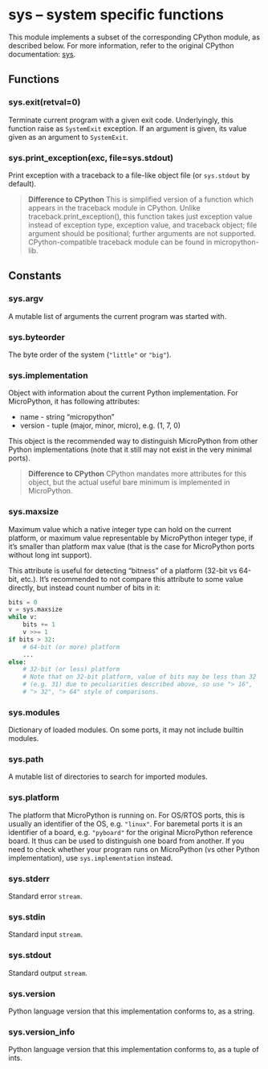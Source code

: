 sys – system specific functions
====


This module implements a subset of the corresponding CPython module, as described below. For more information, refer to the original CPython documentation: [sys](https://docs.python.org/3.5/library/sys.html#module-sys).

## Functions

### sys.exit(retval=0)

Terminate current program with a given exit code. Underlyingly, this function raise as `SystemExit` exception. If an argument is given, its value given as an argument to `SystemExit`.

### sys.print_exception(exc, file=sys.stdout)

Print exception with a traceback to a file-like object file (or `sys.stdout` by default).

> **Difference to CPython**
> This is simplified version of a function which appears in the traceback module in CPython. Unlike traceback.print_exception(), this function takes just exception value instead of exception type, exception value, and traceback object; file argument should be positional; further arguments are not supported. CPython-compatible traceback module can be found in micropython-lib.

## Constants

### sys.argv

A mutable list of arguments the current program was started with.

### sys.byteorder

The byte order of the system (`"little"` or `"big"`).

### sys.implementation

Object with information about the current Python implementation. For MicroPython, it has following attributes:

* name - string “micropython”
* version - tuple (major, minor, micro), e.g. (1, 7, 0)

This object is the recommended way to distinguish MicroPython from other Python implementations (note that it still may not exist in the very minimal ports).

> **Difference to CPython**
> CPython mandates more attributes for this object, but the actual useful bare minimum is implemented in MicroPython.

### sys.maxsize

Maximum value which a native integer type can hold on the current platform, or maximum value representable by MicroPython integer type, if it’s smaller than platform max value (that is the case for MicroPython ports without long int support).

This attribute is useful for detecting “bitness” of a platform (32-bit vs 64-bit, etc.). It’s recommended to not compare this attribute to some value directly, but instead count number of bits in it:

```python
bits = 0
v = sys.maxsize
while v:
    bits += 1
    v >>= 1
if bits > 32:
    # 64-bit (or more) platform
    ...
else:
    # 32-bit (or less) platform
    # Note that on 32-bit platform, value of bits may be less than 32
    # (e.g. 31) due to peculiarities described above, so use "> 16",
    # "> 32", "> 64" style of comparisons.
```

### sys.modules

Dictionary of loaded modules. On some ports, it may not include builtin modules.

### sys.path

A mutable list of directories to search for imported modules.

### sys.platform

The platform that MicroPython is running on. For OS/RTOS ports, this is usually an identifier of the OS, e.g. `"linux"`. For baremetal ports it is an identifier of a board, e.g. `"pyboard"` for the original MicroPython reference board. It thus can be used to distinguish one board from another. If you need to check whether your program runs on MicroPython (vs other Python implementation), use `sys.implementation` instead.

### sys.stderr

Standard error `stream`.

### sys.stdin

Standard input `stream`.

### sys.stdout

Standard output `stream`.

### sys.version

Python language version that this implementation conforms to, as a string.

### sys.version_info

Python language version that this implementation conforms to, as a tuple of ints.

